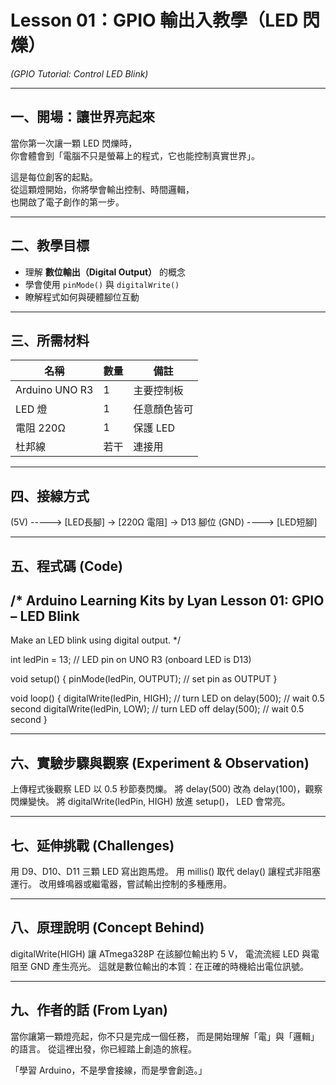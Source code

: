 # Lesson 01：GPIO 輸出入教學（LED 閃爍）
*(GPIO Tutorial: Control LED Blink)*

---

## 一、開場：讓世界亮起來

當你第一次讓一顆 LED 閃爍時，  
你會體會到「電腦不只是螢幕上的程式，它也能控制真實世界」。  

這是每位創客的起點。  
從這顆燈開始，你將學會輸出控制、時間邏輯，  
也開啟了電子創作的第一步。

---

## 二、教學目標

- 理解 **數位輸出（Digital Output）** 的概念  
- 學會使用 `pinMode()` 與 `digitalWrite()`  
- 瞭解程式如何與硬體腳位互動  

---

## 三、所需材料

| 名稱 | 數量 | 備註 |
|------|------|------|
| Arduino UNO R3 | 1 | 主要控制板 |
| LED 燈 | 1 | 任意顏色皆可 |
| 電阻 220Ω | 1 | 保護 LED |
| 杜邦線 | 若干 | 連接用 |

---

## 四、接線方式

(5V) -----> [LED長腳] → [220Ω 電阻] → D13 腳位
(GND) ----> [LED短腳]

---

## 五、程式碼 (Code)

/*
  Arduino Learning Kits by Lyan
  Lesson 01: GPIO – LED Blink
  ----------------------------------------
  Make an LED blink using digital output.
*/

int ledPin = 13;  // LED pin on UNO R3 (onboard LED is D13)

void setup() {
  pinMode(ledPin, OUTPUT);  // set pin as OUTPUT
}

void loop() {
  digitalWrite(ledPin, HIGH); // turn LED on
  delay(500);               // wait 0.5 second
  digitalWrite(ledPin, LOW);  // turn LED off
  delay(500);               // wait 0.5 second
}

---

## 六、實驗步驟與觀察 (Experiment & Observation)

上傳程式後觀察 LED 以 0.5 秒節奏閃爍。
將 delay(500) 改為 delay(100)，觀察閃爍變快。
將 digitalWrite(ledPin, HIGH) 放進 setup()， LED 會常亮。

---

## 七、延伸挑戰 (Challenges)

用 D9、D10、D11 三顆 LED 寫出跑馬燈。
用 millis() 取代 delay() 讓程式非阻塞運行。
改用蜂鳴器或繼電器，嘗試輸出控制的多種應用。

---

## 八、原理說明 (Concept Behind)

digitalWrite(HIGH) 讓 ATmega328P 在該腳位輸出約 5 V，
電流流經 LED 與電阻至 GND 產生亮光。
這就是數位輸出的本質：在正確的時機給出電位訊號。

---

## 九、作者的話 (From Lyan)

當你讓第一顆燈亮起，你不只是完成一個任務，
而是開始理解「電」與「邏輯」的語言。
從這裡出發，你已經踏上創造的旅程。

「學習 Arduino，不是學會接線，而是學會創造。」
